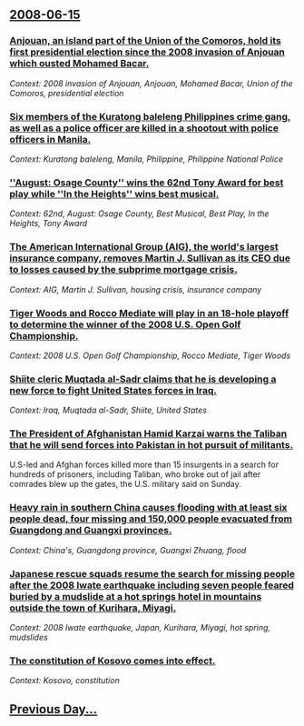 ## [2008-06-15](/news/2008/06/15/index.md)

### [ Anjouan, an island part of the Union of the Comoros, hold its first presidential election since the 2008 invasion of Anjouan which ousted Mohamed Bacar. ](/news/2008/06/15/anjouan-an-island-part-of-the-union-of-the-comoros-hold-its-first-presidential-election-since-the-2008-invasion-of-anjouan-which-ousted-m.md)
_Context: 2008 invasion of Anjouan, Anjouan, Mohamed Bacar, Union of the Comoros, presidential election_

### [ Six members of the Kuratong baleleng Philippines crime gang, as well as a police officer are killed in a shootout with police officers in Manila. ](/news/2008/06/15/six-members-of-the-kuratong-baleleng-philippines-crime-gang-as-well-as-a-police-officer-are-killed-in-a-shootout-with-police-officers-in-m.md)
_Context: Kuratong baleleng, Manila, Philippine, Philippine National Police_

### [ ''August: Osage County'' wins the 62nd Tony Award for best play while ''In the Heights'' wins best musical. ](/news/2008/06/15/august-osage-county-wins-the-62nd-tony-award-for-best-play-while-in-the-heights-wins-best-musical.md)
_Context: 62nd, August: Osage County, Best Musical, Best Play, In the Heights, Tony Award_

### [ The American International Group (AIG), the world's largest insurance company, removes Martin J. Sullivan as its CEO due to losses caused by the subprime mortgage crisis. ](/news/2008/06/15/the-american-international-group-aig-the-world-s-largest-insurance-company-removes-martin-j-sullivan-as-its-ceo-due-to-losses-caused-b.md)
_Context: AIG, Martin J. Sullivan, housing crisis, insurance company_

### [ Tiger Woods and Rocco Mediate will play in an 18-hole playoff to determine the winner of the 2008 U.S. Open Golf Championship. ](/news/2008/06/15/tiger-woods-and-rocco-mediate-will-play-in-an-18-hole-playoff-to-determine-the-winner-of-the-2008-u-s-open-golf-championship.md)
_Context: 2008 U.S. Open Golf Championship, Rocco Mediate, Tiger Woods_

### [ Shiite cleric Muqtada al-Sadr claims that he is developing a new force to fight United States forces in Iraq. ](/news/2008/06/15/shiite-cleric-muqtada-al-sadr-claims-that-he-is-developing-a-new-force-to-fight-united-states-forces-in-iraq.md)
_Context: Iraq, Muqtada al-Sadr, Shiite, United States_

### [  The President of Afghanistan Hamid Karzai warns the Taliban that he will send forces into Pakistan in hot pursuit of militants. ](/news/2008/06/15/the-president-of-afghanistan-hamid-karzai-warns-the-taliban-that-he-will-send-forces-into-pakistan-in-hot-pursuit-of-militants.md)
U.S-led and Afghan forces killed more than 15 insurgents in a search for hundreds of prisoners, including Taliban, who broke out of jail after comrades blew up the gates, the U.S. military said on Sunday.

### [ Heavy rain in southern China causes flooding with at least six people dead, four missing and 150,000 people evacuated from Guangdong and Guangxi provinces. ](/news/2008/06/15/heavy-rain-in-southern-china-causes-flooding-with-at-least-six-people-dead-four-missing-and-150-000-people-evacuated-from-guangdong-and-gu.md)
_Context: China's, Guangdong province, Guangxi Zhuang, flood_

### [ Japanese rescue squads resume the search for missing people after the 2008 Iwate earthquake including seven people feared buried by a mudslide at a hot springs hotel in mountains outside the town of Kurihara, Miyagi. ](/news/2008/06/15/japanese-rescue-squads-resume-the-search-for-missing-people-after-the-2008-iwate-earthquake-including-seven-people-feared-buried-by-a-mudsl.md)
_Context: 2008 Iwate earthquake, Japan, Kurihara, Miyagi, hot spring, mudslides_

### [ The constitution of Kosovo comes into effect. ](/news/2008/06/15/the-constitution-of-kosovo-comes-into-effect.md)
_Context: Kosovo, constitution_

## [Previous Day...](/news/2008/06/14/index.md)


